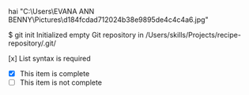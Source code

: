 hai
"C:\Users\EVANA ANN BENNY\Pictures\d184fcdad712024b38e9895de4c4c4a6.jpg"

$ git init
Initialized empty Git repository in /Users/skills/Projects/recipe-repository/.git/

[x] List syntax is required
- [x] This item is complete
- [ ] This item is not complete
